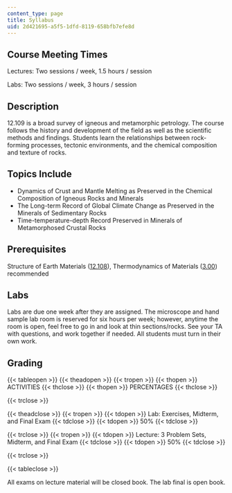 ```yaml
---
content_type: page
title: Syllabus
uid: 2d421695-a5f5-1dfd-8119-658bfb7efe8d
---
```


Course Meeting Times
--------------------

Lectures: Two sessions / week, 1.5 hours / session

Labs: Two sessions / week, 3 hours / session

Description
-----------

12.109 is a broad survey of igneous and metamorphic petrology. The course follows the history and development of the field as well as the scientific methods and findings. Students learn the relationships between rock-forming processes, tectonic environments, and the chemical composition and texture of rocks.

Topics Include
--------------

*   Dynamics of Crust and Mantle Melting as Preserved in the Chemical Composition of Igneous Rocks and Minerals
*   The Long-term Record of Global Climate Change as Preserved in the Minerals of Sedimentary Rocks
*   Time-temperature-depth Record Preserved in Minerals of Metamorphosed Crustal Rocks

Prerequisites
-------------

Structure of Earth Materials ([12.108](/courses/12-108-structure-of-earth-materials-fall-2004)), Thermodynamics of Materials ([3.00](/courses/3-00-thermodynamics-of-materials-fall-2002)) recommended

Labs
----

Labs are due one week after they are assigned. The microscope and hand sample lab room is reserved for six hours per week; however, anytime the room is open, feel free to go in and look at thin sections/rocks. See your TA with questions, and work together if needed. All students must turn in their own work.

Grading
-------

{{< tableopen >}}
{{< theadopen >}}
{{< tropen >}}
{{< thopen >}}
ACTIVITIES
{{< thclose >}}
{{< thopen >}}
PERCENTAGES
{{< thclose >}}

{{< trclose >}}

{{< theadclose >}}
{{< tropen >}}
{{< tdopen >}}
Lab: Exercises, Midterm, and Final Exam
{{< tdclose >}}
{{< tdopen >}}
50%
{{< tdclose >}}

{{< trclose >}}
{{< tropen >}}
{{< tdopen >}}
Lecture: 3 Problem Sets, Midterm, and Final Exam
{{< tdclose >}}
{{< tdopen >}}
50%
{{< tdclose >}}

{{< trclose >}}

{{< tableclose >}}

All exams on lecture material will be closed book. The lab final is open book.